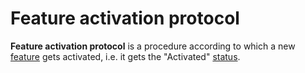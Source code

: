 # Feature activation protocol

**Feature activation protocol** is a procedure according to which a new [feature](waves-node/features/feature.md) gets activated, i.e. it gets the "Activated" [status](waves-node/features/feature.md).
